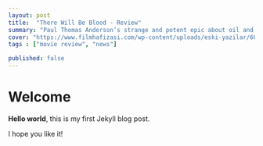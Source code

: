 ```yaml
---
layout: post
title:  "There Will Be Blood - Review"
summary: "Paul Thomas Anderson’s strange and potent epic about oil and greed pushes at the boundaries of cinema"
cover: "https://www.filmhafizasi.com/wp-content/uploads/eski-yazilar/604567-twbb_fire.jpg"
tags : ["movie review", "news"]

published: false
---
```


# Welcome

**Hello world**, this is my first Jekyll blog post.

I hope you like it!